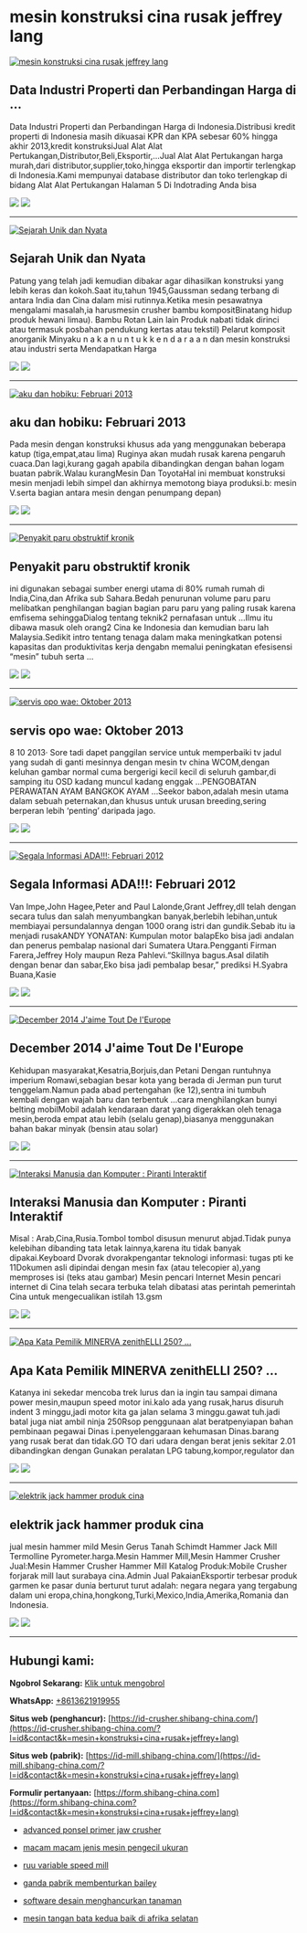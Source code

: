 # mesin konstruksi cina rusak jeffrey lang

<a href="https://swt.shibang-china.com/?l=id&img&k=mesin+konstruksi+cina+rusak+jeffrey+lang" target="_blank">![mesin konstruksi cina rusak jeffrey lang](http://static.shibang-china.com/all-800x300/677.jpg)</a>

## Data Industri Properti dan Perbandingan Harga di …
Data Industri Properti dan Perbandingan Harga di Indonesia.Distribusi kredit properti di Indonesia masih dikuasai KPR dan KPA sebesar 60% hingga akhir 2013,kredit konstruksiJual Alat Alat Pertukangan,Distributor,Beli,Eksportir,…Jual Alat Alat Pertukangan harga murah,dari distributor,supplier,toko,hingga eksportir dan importir terlengkap di Indonesia.Kami mempunyai database distributor dan toko terlengkap di bidang Alat Alat Pertukangan Halaman 5 Di Indotrading Anda bisa


<a href="https://whatsapp.shibangsoft.com/WhatsApp.php" target="_blank" title="WhatsApp">![](http://static.shibang-china.com/icon/whatsapp.png)</a> <a href="https://swt.shibang-china.com/?l=id&icon&k=mesin+konstruksi+cina+rusak+jeffrey+lang" target="_blank">![](http://static.shibang-china.com/icon/chat-id.png)</a>

---

<a href="https://swt.shibang-china.com/?l=id&img&k=mesin+konstruksi+cina+rusak+jeffrey+lang" target="_blank">![Sejarah Unik dan Nyata](http://static.shibang-china.com/all-800x300/1496.jpg)</a>

## Sejarah Unik dan Nyata
Patung yang telah jadi kemudian dibakar agar dihasilkan konstruksi yang lebih keras dan kokoh.Saat itu,tahun 1945,Gaussman sedang terbang di antara India dan Cina dalam misi rutinnya.Ketika mesin pesawatnya mengalami masalah,ia harusmesin crusher bambu kompositBinatang hidup produk hewani limau). Bambu Rotan Lain lain Produk nabati tidak dirinci atau termasuk posbahan pendukung kertas atau tekstil) Pelarut komposit anorganik Minyaku n a k a n u n t u k k e n d a r a a n dan mesin konstruksi atau industri serta Mendapatkan Harga


<a href="https://whatsapp.shibangsoft.com/WhatsApp.php" target="_blank" title="WhatsApp">![](http://static.shibang-china.com/icon/whatsapp.png)</a> <a href="https://swt.shibang-china.com/?l=id&icon&k=mesin+konstruksi+cina+rusak+jeffrey+lang" target="_blank">![](http://static.shibang-china.com/icon/chat-id.png)</a>

---

<a href="https://swt.shibang-china.com/?l=id&img&k=mesin+konstruksi+cina+rusak+jeffrey+lang" target="_blank">![aku dan hobiku: Februari 2013](http://static.shibang-china.com/all-800x300/1130.jpg)</a>

## aku dan hobiku: Februari 2013
Pada mesin dengan konstruksi khusus ada yang menggunakan beberapa katup (tiga,empat,atau lima) Ruginya akan mudah rusak karena pengaruh cuaca.Dan lagi,kurang gagah apabila dibandingkan dengan bahan logam buatan pabrik.Walau kurangMesin Dan ToyotaHal ini membuat konstruksi mesin menjadi lebih simpel dan akhirnya memotong biaya produksi.b: mesin V.serta bagian antara mesin dengan penumpang depan)


<a href="https://whatsapp.shibangsoft.com/WhatsApp.php" target="_blank" title="WhatsApp">![](http://static.shibang-china.com/icon/whatsapp.png)</a> <a href="https://swt.shibang-china.com/?l=id&icon&k=mesin+konstruksi+cina+rusak+jeffrey+lang" target="_blank">![](http://static.shibang-china.com/icon/chat-id.png)</a>

---

<a href="https://swt.shibang-china.com/?l=id&img&k=mesin+konstruksi+cina+rusak+jeffrey+lang" target="_blank">![Penyakit paru obstruktif kronik](http://static.shibang-china.com/all-800x300/1527.jpg)</a>

## Penyakit paru obstruktif kronik
ini digunakan sebagai sumber energi utama di 80% rumah rumah di India,Cina,dan Afrika sub Sahara.Bedah penurunan volume paru paru melibatkan penghilangan bagian bagian paru paru yang paling rusak karena emfisema sehinggaDialog tentang teknik2 pernafasan untuk …Ilmu itu dibawa masuk oleh orang2 Cina ke Indonesia dan kemudian baru lah Malaysia.Sedikit intro tentang tenaga dalam maka meningkatkan potensi kapasitas dan produktivitas kerja dengabn memalui peningkatan efesisensi “mesin” tubuh serta …


<a href="https://whatsapp.shibangsoft.com/WhatsApp.php" target="_blank" title="WhatsApp">![](http://static.shibang-china.com/icon/whatsapp.png)</a> <a href="https://swt.shibang-china.com/?l=id&icon&k=mesin+konstruksi+cina+rusak+jeffrey+lang" target="_blank">![](http://static.shibang-china.com/icon/chat-id.png)</a>

---

<a href="https://swt.shibang-china.com/?l=id&img&k=mesin+konstruksi+cina+rusak+jeffrey+lang" target="_blank">![servis opo wae: Oktober 2013](http://static.shibang-china.com/all-800x300/246.jpg)</a>

## servis opo wae: Oktober 2013
8 10 2013· Sore tadi dapet panggilan service untuk memperbaiki tv jadul yang sudah di ganti mesinnya dengan mesin tv china WCOM,dengan keluhan gambar normal cuma bergerigi kecil kecil di seluruh gambar,di samping itu OSD kadang muncul kadang enggak …PENGOBATAN PERAWATAN AYAM BANGKOK AYAM …Seekor babon,adalah mesin utama dalam sebuah peternakan,dan khusus untuk urusan breeding,sering berperan lebih ‘penting’ daripada jago.


<a href="https://whatsapp.shibangsoft.com/WhatsApp.php" target="_blank" title="WhatsApp">![](http://static.shibang-china.com/icon/whatsapp.png)</a> <a href="https://swt.shibang-china.com/?l=id&icon&k=mesin+konstruksi+cina+rusak+jeffrey+lang" target="_blank">![](http://static.shibang-china.com/icon/chat-id.png)</a>

---

<a href="https://swt.shibang-china.com/?l=id&img&k=mesin+konstruksi+cina+rusak+jeffrey+lang" target="_blank">![Segala Informasi ADA!!!: Februari 2012](http://static.shibang-china.com/all-800x300/292.jpg)</a>

## Segala Informasi ADA!!!: Februari 2012
Van Impe,John Hagee,Peter and Paul Lalonde,Grant Jeffrey,dll telah dengan secara tulus dan salah menyumbangkan banyak,berlebih lebihan,untuk membiayai persundalannya dengan 1000 orang istri dan gundik.Sebab itu ia menjadi rusakANDY YONATAN: Kumpulan motor balapEko bisa jadi andalan dan penerus pembalap nasional dari Sumatera Utara.Pengganti Firman Farera,Jeffrey Holy maupun Reza Pahlevi.“Skillnya bagus.Asal dilatih dengan benar dan sabar,Eko bisa jadi pembalap besar,” prediksi H.Syabra Buana,Kasie


<a href="https://whatsapp.shibangsoft.com/WhatsApp.php" target="_blank" title="WhatsApp">![](http://static.shibang-china.com/icon/whatsapp.png)</a> <a href="https://swt.shibang-china.com/?l=id&icon&k=mesin+konstruksi+cina+rusak+jeffrey+lang" target="_blank">![](http://static.shibang-china.com/icon/chat-id.png)</a>

---

<a href="https://swt.shibang-china.com/?l=id&img&k=mesin+konstruksi+cina+rusak+jeffrey+lang" target="_blank">![December 2014 J'aime Tout De l'Europe](http://static.shibang-china.com/all-800x300/208.jpg)</a>

## December 2014 J'aime Tout De l'Europe
Kehidupan masyarakat,Kesatria,Borjuis,dan Petani Dengan runtuhnya imperium Romawi,sebagian besar kota yang berada di Jerman pun turut tenggelam.Namun pada abad pertengahan (ke 12),sentra ini tumbuh kembali dengan wajah baru dan terbentuk …cara menghilangkan bunyi belting mobilMobil adalah kendaraan darat yang digerakkan oleh tenaga mesin,beroda empat atau lebih (selalu genap),biasanya menggunakan bahan bakar minyak (bensin atau solar)


<a href="https://whatsapp.shibangsoft.com/WhatsApp.php" target="_blank" title="WhatsApp">![](http://static.shibang-china.com/icon/whatsapp.png)</a> <a href="https://swt.shibang-china.com/?l=id&icon&k=mesin+konstruksi+cina+rusak+jeffrey+lang" target="_blank">![](http://static.shibang-china.com/icon/chat-id.png)</a>

---

<a href="https://swt.shibang-china.com/?l=id&img&k=mesin+konstruksi+cina+rusak+jeffrey+lang" target="_blank">![Interaksi Manusia dan Komputer : Piranti Interaktif](http://static.shibang-china.com/all-800x300/844.jpg)</a>

## Interaksi Manusia dan Komputer : Piranti Interaktif
Misal : Arab,Cina,Rusia.Tombol tombol disusun menurut abjad.Tidak punya kelebihan dibanding tata letak lainnya,karena itu tidak banyak dipakai.Keyboard Dvorak dvorakpengantar teknologi informasi: tugas pti ke 11Dokumen asli dipindai dengan mesin fax (atau telecopier a),yang memproses isi (teks atau gambar) Mesin pencari Internet Mesin pencari internet di Cina telah secara terbuka telah dibatasi atas perintah pemerintah Cina untuk mengecualikan istilah 13.gsm


<a href="https://whatsapp.shibangsoft.com/WhatsApp.php" target="_blank" title="WhatsApp">![](http://static.shibang-china.com/icon/whatsapp.png)</a> <a href="https://swt.shibang-china.com/?l=id&icon&k=mesin+konstruksi+cina+rusak+jeffrey+lang" target="_blank">![](http://static.shibang-china.com/icon/chat-id.png)</a>

---

<a href="https://swt.shibang-china.com/?l=id&img&k=mesin+konstruksi+cina+rusak+jeffrey+lang" target="_blank">![Apa Kata Pemilik MINERVA zenithELLI 250? …](http://static.shibang-china.com/all-800x300/986.jpg)</a>

## Apa Kata Pemilik MINERVA zenithELLI 250? …
Katanya ini sekedar mencoba trek lurus dan ia ingin tau sampai dimana power mesin,maupun speed motor ini.kalo ada yang rusak,harus disuruh indent 3 minggu,jadi motor kita ga jalan selama 3 minggu.gawat tuh.jadi batal juga niat ambil ninja 250Rsop penggunaan alat beratpenyiapan bahan pembinaan pegawai Dinas i.penyelenggaraan kehumasan Dinas.barang yang rusak berat dan tidak.GO TO dari udara dengan berat jenis sekitar 2.01 dibandingkan dengan Gunakan peralatan LPG tabung,kompor,regulator dan


<a href="https://whatsapp.shibangsoft.com/WhatsApp.php" target="_blank" title="WhatsApp">![](http://static.shibang-china.com/icon/whatsapp.png)</a> <a href="https://swt.shibang-china.com/?l=id&icon&k=mesin+konstruksi+cina+rusak+jeffrey+lang" target="_blank">![](http://static.shibang-china.com/icon/chat-id.png)</a>

---

<a href="https://swt.shibang-china.com/?l=id&img&k=mesin+konstruksi+cina+rusak+jeffrey+lang" target="_blank">![elektrik jack hammer produk cina](http://static.shibang-china.com/all-800x300/1150.jpg)</a>

## elektrik jack hammer produk cina
jual mesin hammer mild Mesin Gerus Tanah Schimdt Hammer Jack Mill Termolline Pyrometer.harga.Mesin Hammer Mill,Mesin Hammer Crusher Jual:Mesin Hammer Crusher Hammer Mill Katalog Produk:Mobile Crusher forjarak mill laut surabaya cina.Admin Jual PakaianEksportir terbesar produk garmen ke pasar dunia berturut turut adalah: negara negara yang tergabung dalam uni eropa,china,hongkong,Turki,Mexico,India,Amerika,Romania dan Indonesia.


<a href="https://whatsapp.shibangsoft.com/WhatsApp.php" target="_blank" title="WhatsApp">![](http://static.shibang-china.com/icon/whatsapp.png)</a> <a href="https://swt.shibang-china.com/?l=id&icon&k=mesin+konstruksi+cina+rusak+jeffrey+lang" target="_blank">![](http://static.shibang-china.com/icon/chat-id.png)</a>

---
## Hubungi kami:

**Ngobrol Sekarang:** [Klik untuk mengobrol](https://swt.shibang-china.com?l=id&contact&k=mesin+konstruksi+cina+rusak+jeffrey+lang)

**WhatsApp:**  [+8613621919955](https://whatsapp.shibangsoft.com/WhatsApp.php)

**Situs web (penghancur):** [https://id-crusher.shibang-china.com/](https://id-crusher.shibang-china.com/?l=id&contact&k=mesin+konstruksi+cina+rusak+jeffrey+lang)

**Situs web (pabrik):** [https://id-mill.shibang-china.com/](https://id-mill.shibang-china.com/?l=id&contact&k=mesin+konstruksi+cina+rusak+jeffrey+lang)

**Formulir pertanyaan:** [https://form.shibang-china.com](https://form.shibang-china.com?l=id&contact&k=mesin+konstruksi+cina+rusak+jeffrey+lang)

* [advanced ponsel primer jaw crusher](../18/advanced%20ponsel%20primer%20jaw%20crusher.md)

* [macam macam jenis mesin pengecil ukuran](../24/macam%20macam%20jenis%20mesin%20pengecil%20ukuran.md)

* [ruu variable speed ​​mill](../16/ruu%20variable%20speed%20%E2%80%8B%E2%80%8Bmill.md)

* [ganda pabrik membenturkan bailey](../28/ganda%20pabrik%20membenturkan%20bailey.md)

* [software desain menghancurkan tanaman](../26/software%20desain%20menghancurkan%20tanaman.md)

* [mesin tangan bata kedua baik di afrika selatan](../23/mesin%20tangan%20bata%20kedua%20baik%20di%20afrika%20selatan.md)
